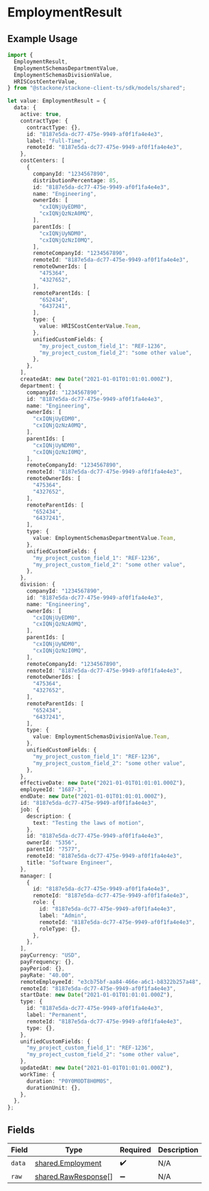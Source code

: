 # EmploymentResult

## Example Usage

```typescript
import {
  EmploymentResult,
  EmploymentSchemasDepartmentValue,
  EmploymentSchemasDivisionValue,
  HRISCostCenterValue,
} from "@stackone/stackone-client-ts/sdk/models/shared";

let value: EmploymentResult = {
  data: {
    active: true,
    contractType: {
      contractType: {},
      id: "8187e5da-dc77-475e-9949-af0f1fa4e4e3",
      label: "Full-Time",
      remoteId: "8187e5da-dc77-475e-9949-af0f1fa4e4e3",
    },
    costCenters: [
      {
        companyId: "1234567890",
        distributionPercentage: 85,
        id: "8187e5da-dc77-475e-9949-af0f1fa4e4e3",
        name: "Engineering",
        ownerIds: [
          "cxIQNjUyEDM0",
          "cxIQNjQzNzA0MQ",
        ],
        parentIds: [
          "cxIQNjUyNDM0",
          "cxIQNjQzNzI0MQ",
        ],
        remoteCompanyId: "1234567890",
        remoteId: "8187e5da-dc77-475e-9949-af0f1fa4e4e3",
        remoteOwnerIds: [
          "475364",
          "4327652",
        ],
        remoteParentIds: [
          "652434",
          "6437241",
        ],
        type: {
          value: HRISCostCenterValue.Team,
        },
        unifiedCustomFields: {
          "my_project_custom_field_1": "REF-1236",
          "my_project_custom_field_2": "some other value",
        },
      },
    ],
    createdAt: new Date("2021-01-01T01:01:01.000Z"),
    department: {
      companyId: "1234567890",
      id: "8187e5da-dc77-475e-9949-af0f1fa4e4e3",
      name: "Engineering",
      ownerIds: [
        "cxIQNjUyEDM0",
        "cxIQNjQzNzA0MQ",
      ],
      parentIds: [
        "cxIQNjUyNDM0",
        "cxIQNjQzNzI0MQ",
      ],
      remoteCompanyId: "1234567890",
      remoteId: "8187e5da-dc77-475e-9949-af0f1fa4e4e3",
      remoteOwnerIds: [
        "475364",
        "4327652",
      ],
      remoteParentIds: [
        "652434",
        "6437241",
      ],
      type: {
        value: EmploymentSchemasDepartmentValue.Team,
      },
      unifiedCustomFields: {
        "my_project_custom_field_1": "REF-1236",
        "my_project_custom_field_2": "some other value",
      },
    },
    division: {
      companyId: "1234567890",
      id: "8187e5da-dc77-475e-9949-af0f1fa4e4e3",
      name: "Engineering",
      ownerIds: [
        "cxIQNjUyEDM0",
        "cxIQNjQzNzA0MQ",
      ],
      parentIds: [
        "cxIQNjUyNDM0",
        "cxIQNjQzNzI0MQ",
      ],
      remoteCompanyId: "1234567890",
      remoteId: "8187e5da-dc77-475e-9949-af0f1fa4e4e3",
      remoteOwnerIds: [
        "475364",
        "4327652",
      ],
      remoteParentIds: [
        "652434",
        "6437241",
      ],
      type: {
        value: EmploymentSchemasDivisionValue.Team,
      },
      unifiedCustomFields: {
        "my_project_custom_field_1": "REF-1236",
        "my_project_custom_field_2": "some other value",
      },
    },
    effectiveDate: new Date("2021-01-01T01:01:01.000Z"),
    employeeId: "1687-3",
    endDate: new Date("2021-01-01T01:01:01.000Z"),
    id: "8187e5da-dc77-475e-9949-af0f1fa4e4e3",
    job: {
      description: {
        text: "Testing the laws of motion",
      },
      id: "8187e5da-dc77-475e-9949-af0f1fa4e4e3",
      ownerId: "5356",
      parentId: "7577",
      remoteId: "8187e5da-dc77-475e-9949-af0f1fa4e4e3",
      title: "Software Engineer",
    },
    manager: [
      {
        id: "8187e5da-dc77-475e-9949-af0f1fa4e4e3",
        remoteId: "8187e5da-dc77-475e-9949-af0f1fa4e4e3",
        role: {
          id: "8187e5da-dc77-475e-9949-af0f1fa4e4e3",
          label: "Admin",
          remoteId: "8187e5da-dc77-475e-9949-af0f1fa4e4e3",
          roleType: {},
        },
      },
    ],
    payCurrency: "USD",
    payFrequency: {},
    payPeriod: {},
    payRate: "40.00",
    remoteEmployeeId: "e3cb75bf-aa84-466e-a6c1-b8322b257a48",
    remoteId: "8187e5da-dc77-475e-9949-af0f1fa4e4e3",
    startDate: new Date("2021-01-01T01:01:01.000Z"),
    type: {
      id: "8187e5da-dc77-475e-9949-af0f1fa4e4e3",
      label: "Permanent",
      remoteId: "8187e5da-dc77-475e-9949-af0f1fa4e4e3",
      type: {},
    },
    unifiedCustomFields: {
      "my_project_custom_field_1": "REF-1236",
      "my_project_custom_field_2": "some other value",
    },
    updatedAt: new Date("2021-01-01T01:01:01.000Z"),
    workTime: {
      duration: "P0Y0M0DT8H0M0S",
      durationUnit: {},
    },
  },
};
```

## Fields

| Field                                                             | Type                                                              | Required                                                          | Description                                                       |
| ----------------------------------------------------------------- | ----------------------------------------------------------------- | ----------------------------------------------------------------- | ----------------------------------------------------------------- |
| `data`                                                            | [shared.Employment](../../../sdk/models/shared/employment.md)     | :heavy_check_mark:                                                | N/A                                                               |
| `raw`                                                             | [shared.RawResponse](../../../sdk/models/shared/rawresponse.md)[] | :heavy_minus_sign:                                                | N/A                                                               |